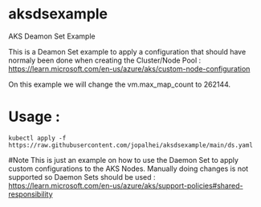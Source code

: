 # aksdsexample
AKS Deamon Set Example

This is a Deamon Set example to apply a configuration that should have normaly been done when creating the Cluster/Node Pool : https://learn.microsoft.com/en-us/azure/aks/custom-node-configuration 

On this example we will change the vm.max_map_count to 262144.

# Usage :
```
kubectl apply -f https://raw.githubusercontent.com/jopalhei/aksdsexample/main/ds.yaml
```

#Note 
This is just an example on how to use the Daemon Set to apply custom configurations to the AKS Nodes.
Manually doing changes is not supported so Daemon Sets should be used : https://learn.microsoft.com/en-us/azure/aks/support-policies#shared-responsibility 
